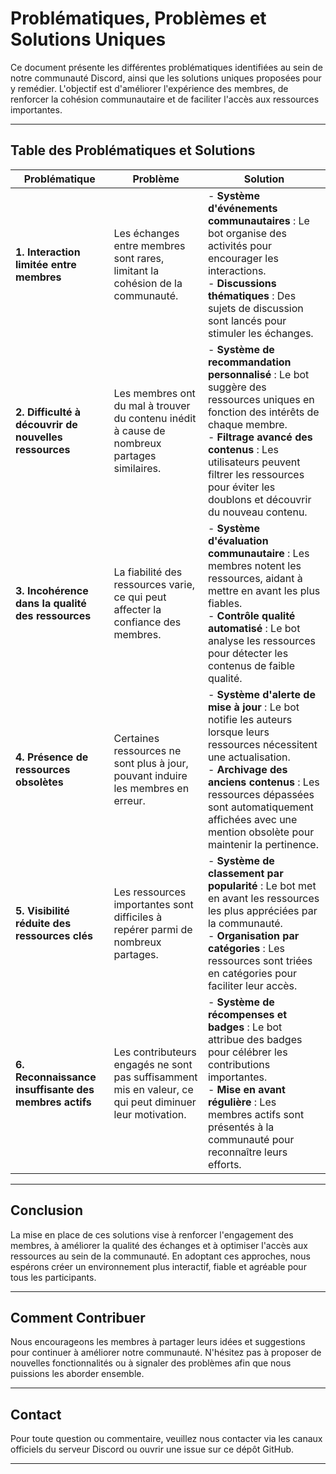 # Problématiques, Problèmes et Solutions Uniques

Ce document présente les différentes problématiques identifiées au sein de notre communauté Discord, ainsi que les solutions uniques proposées pour y remédier. L'objectif est d'améliorer l'expérience des membres, de renforcer la cohésion communautaire et de faciliter l'accès aux ressources importantes.

---

## Table des Problématiques et Solutions

| **Problématique**                               | **Problème**                                                                                                                                           | **Solution**                                                                                                                                                                                                                                                                          |
|-------------------------------------------------|--------------------------------------------------------------------------------------------------------------------------------------------------------|----------------------------------------------------------------------------------------------------------------------------------------------------------------------------------------------------------------------------------------------------------------------------------------|
| **1. Interaction limitée entre membres**        | Les échanges entre membres sont rares, limitant la cohésion de la communauté.                                                                           | - **Système d'événements communautaires** : Le bot organise des activités pour encourager les interactions.<br>- **Discussions thématiques** : Des sujets de discussion sont lancés pour stimuler les échanges.                                                                                       |
| **2. Difficulté à découvrir de nouvelles ressources** | Les membres ont du mal à trouver du contenu inédit à cause de nombreux partages similaires.                                                            | - **Système de recommandation personnalisé** : Le bot suggère des ressources uniques en fonction des intérêts de chaque membre.<br>- **Filtrage avancé des contenus** : Les utilisateurs peuvent filtrer les ressources pour éviter les doublons et découvrir du nouveau contenu.       |
| **3. Incohérence dans la qualité des ressources**      | La fiabilité des ressources varie, ce qui peut affecter la confiance des membres.                                                                       | - **Système d'évaluation communautaire** : Les membres notent les ressources, aidant à mettre en avant les plus fiables.<br>- **Contrôle qualité automatisé** : Le bot analyse les ressources pour détecter les contenus de faible qualité.                                            |
| **4. Présence de ressources obsolètes**         | Certaines ressources ne sont plus à jour, pouvant induire les membres en erreur.                                                                        | - **Système d'alerte de mise à jour** : Le bot notifie les auteurs lorsque leurs ressources nécessitent une actualisation.<br>- **Archivage des anciens contenus** : Les ressources dépassées sont automatiquement affichées avec une mention obsolète pour maintenir la pertinence. |
| **5. Visibilité réduite des ressources clés**         | Les ressources importantes sont difficiles à repérer parmi de nombreux partages.                                                                       | - **Système de classement par popularité** : Le bot met en avant les ressources les plus appréciées par la communauté.<br>- **Organisation par catégories** : Les ressources sont triées en catégories pour faciliter leur accès.                                                      |
| **6. Reconnaissance insuffisante des membres actifs**   | Les contributeurs engagés ne sont pas suffisamment mis en valeur, ce qui peut diminuer leur motivation.                                                 | - **Système de récompenses et badges** : Le bot attribue des badges pour célébrer les contributions importantes.<br>- **Mise en avant régulière** : Les membres actifs sont présentés à la communauté pour reconnaître leurs efforts.                                                 |

---

## Conclusion

La mise en place de ces solutions vise à renforcer l'engagement des membres, à améliorer la qualité des échanges et à optimiser l'accès aux ressources au sein de la communauté. En adoptant ces approches, nous espérons créer un environnement plus interactif, fiable et agréable pour tous les participants.

---

## Comment Contribuer

Nous encourageons les membres à partager leurs idées et suggestions pour continuer à améliorer notre communauté. N'hésitez pas à proposer de nouvelles fonctionnalités ou à signaler des problèmes afin que nous puissions les aborder ensemble.

---

## Contact

Pour toute question ou commentaire, veuillez nous contacter via les canaux officiels du serveur Discord ou ouvrir une issue sur ce dépôt GitHub.

---
